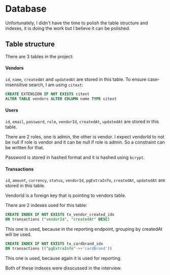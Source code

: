 # Database

Unfortunately, I didn't have the time to polish the table structure and indexes, it is doing the work but I believe it can be polished.

## Table structure

There are 3 tables in the project:

#### Vendors
`id`, `name`, `createdAt` and `updatedAt` are stored in this table. To ensure case-insensitive search, I am using `citext`:
``` sql
CREATE EXTENSION IF NOT EXISTS citext
ALTER TABLE vendors ALTER COLUMN name TYPE citext
```

#### Users
`id`, `email`, `password`, `role`, `vendorId`, `createdAt`, `updatedAt` are stored in this table.

There are 2 roles, one is admin, the other is vendor. I expect vendorId to not be null if role is vendor and it can be null if role is admin. So a constraint can be written for that.

Password is stored in hashed format and it is hashed using `bcrypt`.

#### Transactions
`id`, `amount`, `currency`, `status`, `vendorId`, `pgExtraInfo`, `createdAt`, `updatedAt` are stored in this table.

VendorId is a foreign key that is pointing to vendors table.

There are 2 indexes used for this table:

``` sql
CREATE INDEX IF NOT EXISTS tx_vendor_created_idx
ON transactions ("vendorId", "createdAt" DESC)
```
This one is used, because in the reporting endpoint, grouping by createdAt will be used.

``` sql
CREATE INDEX IF NOT EXISTS tx_cardbrand_idx
ON transactions (("pgExtraInfo"->>'cardBrand'))
```
This one is used, because again it is used for reporting.

Both of these indexes were disscussed in the interview.